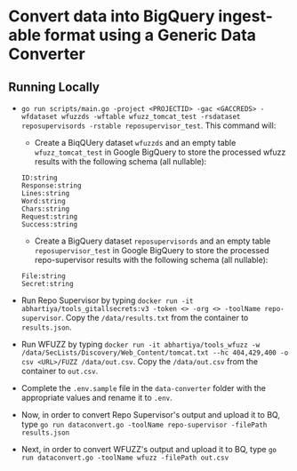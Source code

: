 # Convert data into BigQuery ingest-able format using a Generic Data Converter

## Running Locally
* `go run scripts/main.go -project <PROJECTID> -gac <GACCREDS> -wfdataset wfuzzds -wftable wfuzz_tomcat_test -rsdataset reposupervisords -rstable reposupervisor_test`. This command will:
    * Create a BiqQUery dataset `wfuzzds` and an empty table `wfuzz_tomcat_test` in Google BigQuery to store the processed wfuzz results with the following schema (all nullable):

    ```
    ID:string
    Response:string
    Lines:string
    Word:string
    Chars:string
    Request:string
    Success:string
    ```

    * Create a BigQuery dataset `reposupervisords` and an empty table `reposupervisor_test` in Google BigQuery to store the processed repo-supervisor results with the following schema (all nullable):

    ```
    File:string
    Secret:string
    ```

* Run Repo Supervisor by typing `docker run -it abhartiya/tools_gitallsecrets:v3 -token <> -org <> -toolName repo-supervisor`. Copy the `/data/results.txt` from the container to `results.json`.

* Run WFUZZ by typing `docker run -it abhartiya/tools_wfuzz -w /data/SecLists/Discovery/Web_Content/tomcat.txt --hc 404,429,400 -o csv <URL>/FUZZ /data/out.csv`. Copy the `/data/out.csv` from the container to `out.csv`.

* Complete the `.env.sample` file in the `data-converter` folder with the appropriate values and rename it to `.env`.

* Now, in order to convert Repo Supervisor's output and upload it to BQ, type `go run dataconvert.go -toolName repo-supervisor -filePath results.json`

* Next, in order to convert WFUZZ's output and upload it to BQ, type `go run dataconvert.go -toolName wfuzz -filePath out.csv`